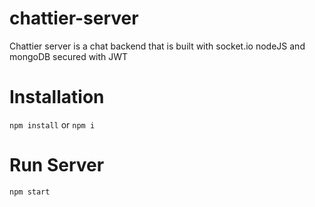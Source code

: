 # chattier-server
Chattier server is a chat backend that is built with socket.io nodeJS and mongoDB secured with JWT

# Installation

`npm install` or `npm i`


# Run Server

`npm start`
